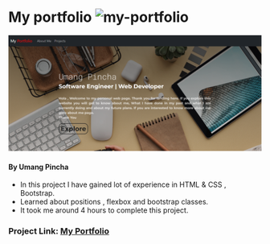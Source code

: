 # My portfolio ![my-portfolio](https://img.shields.io/badge/Umang%20Pincha-Portfolio-blue)

![My Portfolio Snapshot](./my_portfolio.PNG)

#### By Umang Pincha

- In this project I have gained lot of experience in HTML & CSS , Bootstrap.
- Learned about positions , flexbox and bootstrap classes.
- It took me around 4 hours to complete this project.

### Project Link: [My Portfolio](https://umang-pincha.netlify.app/index.html)